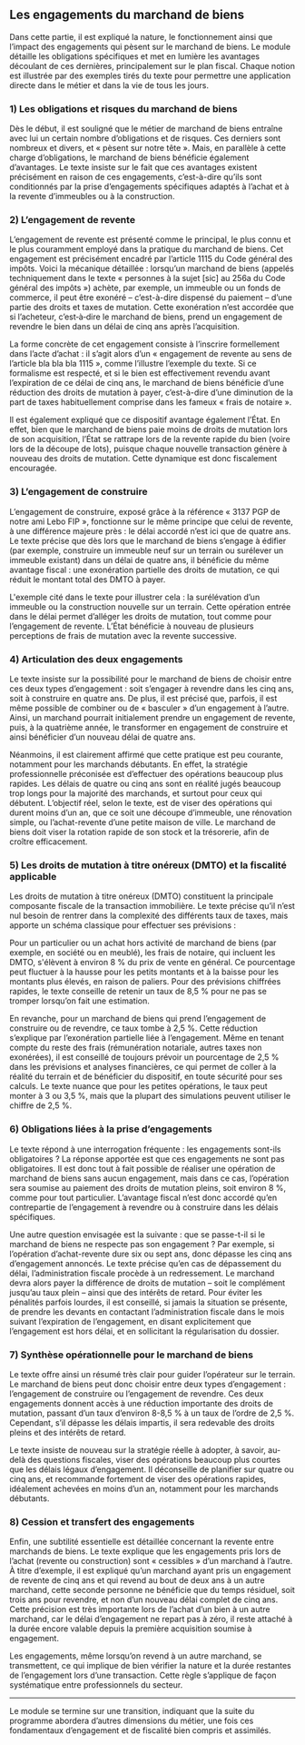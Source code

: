 ## Les engagements du marchand de biens

Dans cette partie, il est expliqué la nature, le fonctionnement ainsi que l’impact des engagements qui pèsent sur le marchand de biens. Le module détaille les obligations spécifiques et met en lumière les avantages découlant de ces dernières, principalement sur le plan fiscal. Chaque notion est illustrée par des exemples tirés du texte pour permettre une application directe dans le métier et dans la vie de tous les jours.

### 1) Les obligations et risques du marchand de biens

Dès le début, il est souligné que le métier de marchand de biens entraîne avec lui un certain nombre d’obligations et de risques. Ces derniers sont nombreux et divers, et « pèsent sur notre tête ». Mais, en parallèle à cette charge d’obligations, le marchand de biens bénéficie également d’avantages. Le texte insiste sur le fait que ces avantages existent précisément en raison de ces engagements, c’est-à-dire qu’ils sont conditionnés par la prise d’engagements spécifiques adaptés à l’achat et à la revente d’immeubles ou à la construction.

### 2) L’engagement de revente

L’engagement de revente est présenté comme le principal, le plus connu et le plus couramment employé dans la pratique du marchand de biens. Cet engagement est précisément encadré par l’article 1115 du Code général des impôts. Voici la mécanique détaillée : lorsqu’un marchand de biens (appelés techniquement dans le texte « personnes à la sujet [sic] au 256a du Code général des impôts ») achète, par exemple, un immeuble ou un fonds de commerce, il peut être exonéré – c’est-à-dire dispensé du paiement – d’une partie des droits et taxes de mutation. Cette exonération n’est accordée que si l’acheteur, c’est‑à‑dire le marchand de biens, prend un engagement de revendre le bien dans un délai de cinq ans après l’acquisition.

La forme concrète de cet engagement consiste à l’inscrire formellement dans l’acte d’achat : il s’agit alors d’un « engagement de revente au sens de l’article bla bla bla 1115 », comme l’illustre l’exemple du texte. Si ce formalisme est respecté, et si le bien est effectivement revendu avant l’expiration de ce délai de cinq ans, le marchand de biens bénéficie d’une réduction des droits de mutation à payer, c’est-à-dire d’une diminution de la part de taxes habituellement comprise dans les fameux « frais de notaire ».

Il est également expliqué que ce dispositif avantage également l’État. En effet, bien que le marchand de biens paie moins de droits de mutation lors de son acquisition, l’État se rattrape lors de la revente rapide du bien (voire lors de la découpe de lots), puisque chaque nouvelle transaction génère à nouveau des droits de mutation. Cette dynamique est donc fiscalement encouragée.

### 3) L’engagement de construire

L’engagement de construire, exposé grâce à la référence « 3137 PGP de notre ami Lebo FIP », fonctionne sur le même principe que celui de revente, à une différence majeure près : le délai accordé n’est ici que de quatre ans. Le texte précise que dès lors que le marchand de biens s’engage à édifier (par exemple, construire un immeuble neuf sur un terrain ou surélever un immeuble existant) dans un délai de quatre ans, il bénéficie du même avantage fiscal : une exonération partielle des droits de mutation, ce qui réduit le montant total des DMTO à payer.

L'exemple cité dans le texte pour illustrer cela : la surélévation d’un immeuble ou la construction nouvelle sur un terrain. Cette opération entrée dans le délai permet d’alléger les droits de mutation, tout comme pour l’engagement de revente. L’État bénéficie à nouveau de plusieurs perceptions de frais de mutation avec la revente successive.

### 4) Articulation des deux engagements

Le texte insiste sur la possibilité pour le marchand de biens de choisir entre ces deux types d’engagement : soit s’engager à revendre dans les cinq ans, soit à construire en quatre ans. De plus, il est précisé que, parfois, il est même possible de combiner ou de « basculer » d’un engagement à l’autre. Ainsi, un marchand pourrait initialement prendre un engagement de revente, puis, à la quatrième année, le transformer en engagement de construire et ainsi bénéficier d’un nouveau délai de quatre ans.

Néanmoins, il est clairement affirmé que cette pratique est peu courante, notamment pour les marchands débutants. En effet, la stratégie professionnelle préconisée est d’effectuer des opérations beaucoup plus rapides. Les délais de quatre ou cinq ans sont en réalité jugés beaucoup trop longs pour la majorité des marchands, et surtout pour ceux qui débutent. L’objectif réel, selon le texte, est de viser des opérations qui durent moins d’un an, que ce soit une découpe d’immeuble, une rénovation simple, ou l’achat-revente d’une petite maison de ville. Le marchand de biens doit viser la rotation rapide de son stock et la trésorerie, afin de croître efficacement.

### 5) Les droits de mutation à titre onéreux (DMTO) et la fiscalité applicable

Les droits de mutation à titre onéreux (DMTO) constituent la principale composante fiscale de la transaction immobilière. Le texte précise qu’il n’est nul besoin de rentrer dans la complexité des différents taux de taxes, mais apporte un schéma classique pour effectuer ses prévisions :

Pour un particulier ou un achat hors activité de marchand de biens (par exemple, en société ou en meublé), les frais de notaire, qui incluent les DMTO, s'élèvent à environ 8 % du prix de vente en général. Ce pourcentage peut fluctuer à la hausse pour les petits montants et à la baisse pour les montants plus élevés, en raison de paliers. Pour des prévisions chiffrées rapides, le texte conseille de retenir un taux de 8,5 % pour ne pas se tromper lorsqu’on fait une estimation.

En revanche, pour un marchand de biens qui prend l’engagement de construire ou de revendre, ce taux tombe à 2,5 %. Cette réduction s’explique par l’exonération partielle liée à l’engagement. Même en tenant compte du reste des frais (rémunération notariale, autres taxes non exonérées), il est conseillé de toujours prévoir un pourcentage de 2,5 % dans les prévisions et analyses financières, ce qui permet de coller à la réalité du terrain et de bénéficier du dispositif, en toute sécurité pour ses calculs. Le texte nuance que pour les petites opérations, le taux peut monter à 3 ou 3,5 %, mais que la plupart des simulations peuvent utiliser le chiffre de 2,5 %.

### 6) Obligations liées à la prise d’engagements

Le texte répond à une interrogation fréquente : les engagements sont-ils obligatoires ? La réponse apportée est que ces engagements ne sont pas obligatoires. Il est donc tout à fait possible de réaliser une opération de marchand de biens sans aucun engagement, mais dans ce cas, l’opération sera soumise au paiement des droits de mutation pleins, soit environ 8 %, comme pour tout particulier. L’avantage fiscal n’est donc accordé qu’en contrepartie de l’engagement à revendre ou à construire dans les délais spécifiques.

Une autre question envisagée est la suivante : que se passe-t-il si le marchand de biens ne respecte pas son engagement ? Par exemple, si l’opération d’achat-revente dure six ou sept ans, donc dépasse les cinq ans d’engagement annoncés. Le texte précise qu’en cas de dépassement du délai, l’administration fiscale procède à un redressement. Le marchand devra alors payer la différence de droits de mutation – soit le complément jusqu’au taux plein – ainsi que des intérêts de retard. Pour éviter les pénalités parfois lourdes, il est conseillé, si jamais la situation se présente, de prendre les devants en contactant l’administration fiscale dans le mois suivant l’expiration de l’engagement, en disant explicitement que l’engagement est hors délai, et en sollicitant la régularisation du dossier.

### 7) Synthèse opérationnelle pour le marchand de biens

Le texte offre ainsi un résumé très clair pour guider l’opérateur sur le terrain. Le marchand de biens peut donc choisir entre deux types d’engagement : l’engagement de construire ou l’engagement de revendre. Ces deux engagements donnent accès à une réduction importante des droits de mutation, passant d’un taux d’environ 8-8,5 % à un taux de l’ordre de 2,5 %. Cependant, s’il dépasse les délais impartis, il sera redevable des droits pleins et des intérêts de retard.

Le texte insiste de nouveau sur la stratégie réelle à adopter, à savoir, au-delà des questions fiscales, viser des opérations beaucoup plus courtes que les délais légaux d’engagement. Il déconseille de planifier sur quatre ou cinq ans, et recommande fortement de viser des opérations rapides, idéalement achevées en moins d’un an, notamment pour les marchands débutants.

### 8) Cession et transfert des engagements

Enfin, une subtilité essentielle est détaillée concernant la revente entre marchands de biens. Le texte explique que les engagements pris lors de l’achat (revente ou construction) sont « cessibles » d’un marchand à l’autre. À titre d’exemple, il est expliqué qu’un marchand ayant pris un engagement de revente de cinq ans et qui revend au bout de deux ans à un autre marchand, cette seconde personne ne bénéficie que du temps résiduel, soit trois ans pour revendre, et non d’un nouveau délai complet de cinq ans. Cette précision est très importante lors de l’achat d’un bien à un autre marchand, car le délai d’engagement ne repart pas à zéro, il reste attaché à la durée encore valable depuis la première acquisition soumise à engagement.

Les engagements, même lorsqu’on revend à un autre marchand, se transmettent, ce qui implique de bien vérifier la nature et la durée restantes de l’engagement lors d’une transaction. Cette règle s’applique de façon systématique entre professionnels du secteur.

---

Le module se termine sur une transition, indiquant que la suite du programme abordera d’autres dimensions du métier, une fois ces fondamentaux d’engagement et de fiscalité bien compris et assimilés.